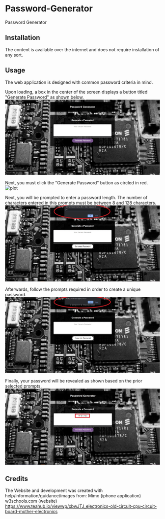 # Password-Generator
Password Generator


## Installation
The content is available over the internet and does not require installation of any sort.


## Usage
The web application is designed with common password criteria in mind. 

Upon loading, a box in the center of the screen displays a button titled "Generate Password" as shown below.
![plot](./assets/home-screen.jpg)

Next, you must click the "Generate Password" button as circled in red.
![plot](./assets/generate-password.jpg)

Next, you will be prompted to enter a password length. The number of characters entered in this prompts must be between 8 and 128 characters.
![plot](./assets/enter-characters.jpg)

Afterwards, follow the prompts required in order to create a unique password.
![plot](./assets/follow-prompts.jpg)

Finally, your password will be revealed as shown based on the prior selected prompts.
![plot](./assets/password-reveal.jpg)


## Credits
The Website and development was created with help/information/guidance/images from:
Mimo (iphone application)
w3schools.com (website)
https://www.teahub.io/viewwp/xbwJTJ_electronics-old-circuit-cpu-circuit-board-mother-electronics